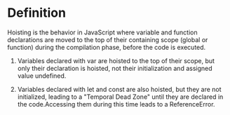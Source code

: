 # Definition
Hoisting is the behavior in JavaScript where variable and function declarations are moved to the top of their containing scope (global or function) during the compilation phase, before the code is executed.

1. Variables declared with var are hoisted to the top of their scope, but only their declaration is hoisted, not their initialization and assigned value undefined.

2. Variables declared with let and const are also hoisted, but they are not initialized, leading to a "Temporal Dead Zone" until they are declared in the code.Accessing them during this time leads to a ReferenceError.